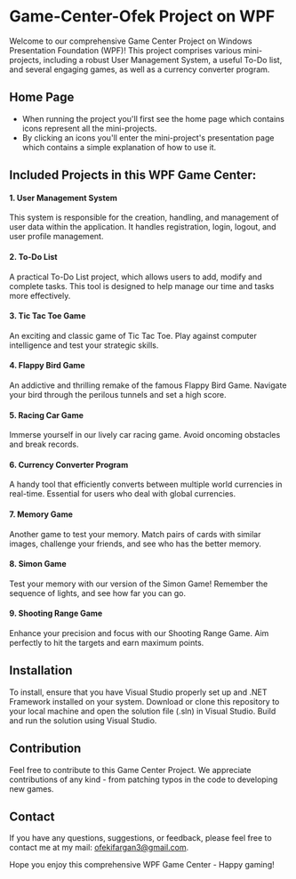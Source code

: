 # Game-Center-Ofek Project on WPF

Welcome to our comprehensive Game Center Project on Windows Presentation Foundation (WPF)! This project comprises various mini-projects, including a robust User Management System, a useful To-Do list, and several engaging games, as well as a currency converter program. 


## Home Page
- When running the project you'll first see the home page which contains icons represent all the mini-projects.
- By clicking an icons you'll enter the mini-project's presentation page which contains a simple explanation of how to use it.

## Included Projects in this WPF Game Center:

#### 1. User Management System
This system is responsible for the creation, handling, and management of user data within the application. It handles registration, login, logout, and user profile management.

#### 2. To-Do List
A practical To-Do List project, which allows users to add, modify and complete tasks. This tool is designed to help manage our time and tasks more effectively.

#### 3. Tic Tac Toe Game
An exciting and classic game of Tic Tac Toe. Play against computer intelligence and test your strategic skills.

#### 4. Flappy Bird Game
An addictive and thrilling remake of the famous Flappy Bird Game. Navigate your bird through the perilous tunnels and set a high score.

#### 5. Racing Car Game
Immerse yourself in our lively car racing game. Avoid oncoming obstacles and break records.

#### 6. Currency Converter Program
A handy tool that efficiently converts between multiple world currencies in real-time. Essential for users who deal with global currencies.

#### 7. Memory Game
Another game to test your memory. Match pairs of cards with similar images, challenge your friends, and see who has the better memory.

#### 8. Simon Game
Test your memory with our version of the Simon Game! Remember the sequence of lights, and see how far you can go.

#### 9. Shooting Range Game
Enhance your precision and focus with our Shooting Range Game. Aim perfectly to hit the targets and earn maximum points. 


## Installation

To install, ensure that you have Visual Studio properly set up and .NET Framework installed on your system. Download or clone this repository to your local machine and open the solution file (.sln) in Visual Studio. Build and run the solution using Visual Studio.


## Contribution

Feel free to contribute to this Game Center Project. We appreciate contributions of any kind - from patching typos in the code to developing new games.


## Contact

If you have any questions, suggestions, or feedback, please feel free to contact me at my mail: ofekifargan3@gmail.com.

Hope you enjoy this comprehensive WPF Game Center - Happy gaming!
